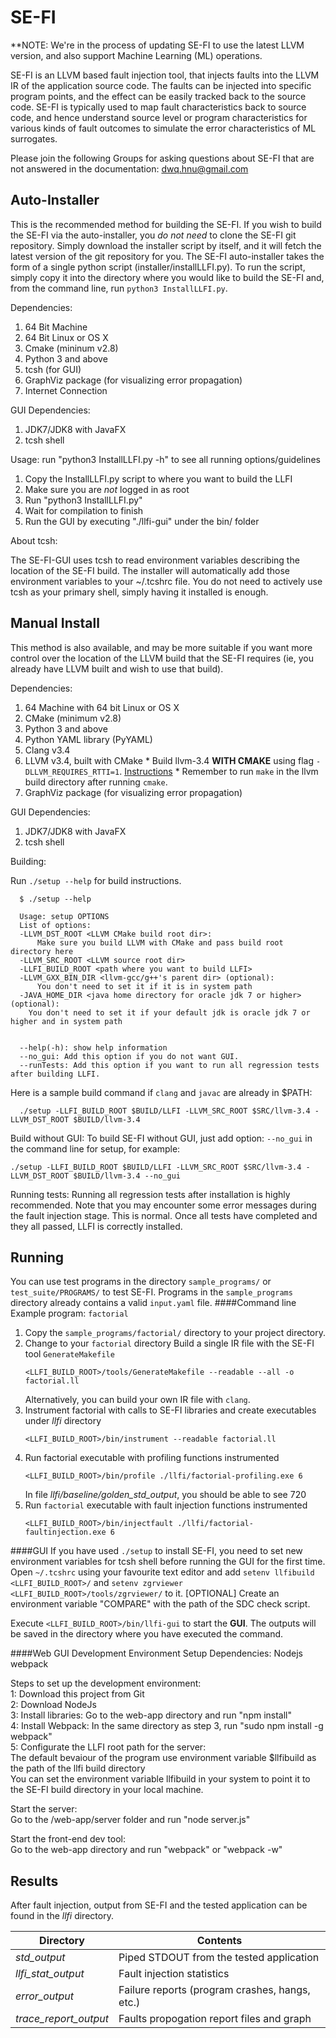 SE-FI
====

**NOTE: We're in the process of updating SE-FI to use the latest LLVM version, and also support Machine Learning (ML) operations.

SE-FI is an LLVM based fault injection tool, that injects faults into the LLVM IR of the application source code.  The faults can be injected into specific program points, and the effect can be easily tracked back to the source code.  SE-FI is typically used to map fault characteristics back to source code, and hence understand source level or program characteristics for various kinds of fault outcomes to simulate the error characteristics of ML surrogates.   

Please join the following Groups for asking questions about SE-FI that are not answered in the documentation: dwq.hnu@gmail.com

Auto-Installer
--------------
This is the recommended method for building the SE-FI. If you wish to build the SE-FI via the auto-installer, you *do not need* to clone the SE-FI git repository. Simply download the installer script by itself, and it will fetch the latest version of the git repository for you. The SE-FI auto-installer takes the form of a single python script (installer/installLLFI.py). To run the script, simply copy it into the directory where you would like to build the SE-FI and, from the command line, run `python3 InstallLLFI.py`.
  
Dependencies:
  1. 64 Bit Machine
  2. 64 Bit Linux or OS X
  3. Cmake (mininum v2.8)
  4. Python 3 and above
  5. tcsh (for GUI)
  6. GraphViz package (for visualizing error propagation)
  7. Internet Connection

GUI Dependencies:
  1. JDK7/JDK8 with JavaFX
  2. tcsh shell

Usage:
run "python3 InstallLLFI.py -h" to see all running options/guidelines
  1. Copy the InstallLLFI.py script to where you want to build the LLFI
  2. Make sure you are _not_ logged in as root
  2. Run "python3 InstallLLFI.py"
  3. Wait for compilation to finish
  4. Run the GUI by executing "./llfi-gui" under the bin/ folder

About tcsh:

The SE-FI-GUI uses tcsh to read environment variables describing the location of the SE-FI build. The installer will automatically add those environment variables to your ~/.tcshrc file. You do not need to actively use tcsh as your primary shell, simply having it installed is enough.

Manual Install
---------------
This method is also available, and may be more suitable if you want more control over the location of the LLVM build that the SE-FI requires (ie, you already have LLVM built and wish to use that build).

Dependencies:
  
  1. 64 Machine with 64 bit Linux or OS X
  2. CMake (minimum v2.8)
  3. Python 3 and above
  4. Python YAML library (PyYAML)
  5. Clang v3.4
  6. LLVM v3.4, built with CMake
    * Build llvm-3.4 **WITH CMAKE** using flag `-DLLVM_REQUIRES_RTTI=1`. [Instructions](http://llvm.org/docs/CMake.html)
    * Remember to run `make` in the llvm build directory after running `cmake`.
  9. GraphViz package (for visualizing error propagation)

GUI Dependencies:
  1. JDK7/JDK8 with JavaFX
  2. tcsh shell

Building:
  
  Run `./setup --help` for build instructions.
```
  $ ./setup --help

  Usage: setup OPTIONS
  List of options:
  -LLVM_DST_ROOT <LLVM CMake build root dir>:
      Make sure you build LLVM with CMake and pass build root directory here
  -LLVM_SRC_ROOT <LLVM source root dir>
  -LLFI_BUILD_ROOT <path where you want to build LLFI>
  -LLVM_GXX_BIN_DIR <llvm-gcc/g++'s parent dir> (optional):
      You don't need to set it if it is in system path
  -JAVA_HOME_DIR <java home directory for oracle jdk 7 or higher> (optional):
    You don't need to set it if your default jdk is oracle jdk 7 or higher and in system path


  --help(-h): show help information
  --no_gui: Add this option if you do not want GUI.
  --runTests: Add this option if you want to run all regression tests after building LLFI.
```

  Here is a sample build command if `clang` and `javac` are already in $PATH:
```
  ./setup -LLFI_BUILD_ROOT $BUILD/LLFI -LLVM_SRC_ROOT $SRC/llvm-3.4 -LLVM_DST_ROOT $BUILD/llvm-3.4
```

Build without GUI:
To build SE-FI without GUI, just add option: `--no_gui` in the command line for setup, for example:
```
./setup -LLFI_BUILD_ROOT $BUILD/LLFI -LLVM_SRC_ROOT $SRC/llvm-3.4 -LLVM_DST_ROOT $BUILD/llvm-3.4 --no_gui
```

Running tests:
Running all regression tests after installation is highly recommended. Note that you may encounter some error messages during the fault injection stage. This is normal. Once all tests have completed and they all passed, LLFI is correctly installed.


Running
-------
You can use test programs in the directory `sample_programs/` or `test_suite/PROGRAMS/` to test SE-FI. Programs in the `sample_programs` directory already contains a valid `input.yaml` file.
####Command line
Example program: `factorial`
  1. Copy the `sample_programs/factorial/` directory to your project directory. 
  2. Change to your `factorial` directory Build a single IR file with the SE-FI tool `GenerateMakefile`
      ```
      <LLFI_BUILD_ROOT>/tools/GenerateMakefile --readable --all -o factorial.ll
      ```
     Alternatively, you can build your own IR file with `clang`.
  3. Instrument factorial with calls to SE-FI libraries and create executables under *llfi* directory
      ```
      <LLFI_BUILD_ROOT>/bin/instrument --readable factorial.ll
      ```
  4. Run factorial executable with profiling functions instrumented
      ```
      <LLFI_BUILD_ROOT>/bin/profile ./llfi/factorial-profiling.exe 6
      ```
     In file *llfi/baseline/golden_std_output*, you should be able to see 720
  5. Run `factorial` executable with fault injection functions instrumented
      ```
      <LLFI_BUILD_ROOT>/bin/injectfault ./llfi/factorial-faultinjection.exe 6
      ```

####GUI
If you have used `./setup` to install SE-FI, you need to set new environment variables for tcsh shell before running the GUI for the first time. Open `~/.tcshrc` using your favourite text editor and add `setenv llfibuild <LLFI_BUILD_ROOT>/` and `setenv zgrviewer <LLFI_BUILD_ROOT>/tools/zgrviewer/` to it. [OPTIONAL] Create an environment variable "COMPARE" with the path of the SDC check script.

Execute `<LLFI_BUILD_ROOT>/bin/llfi-gui` to start the **GUI**. The outputs will be saved in the directory where you have executed the command.

####Web GUI Development Environment Setup
Dependencies:
Nodejs
webpack   

Steps to set up the development environment:   
1: Download this project from Git   
2: Download NodeJs   
3: Install libraries: Go to the web-app directory and run "npm install"   
4: Install Webpack: In the same directory as step 3, run "sudo npm install -g webpack"   
5: Configurate the LLFI root path for the server:   
The default bevaiour of the program use environment variable $llfibuild as the path of the llfi build directory  
You can set the environment variable llfibuild in your system to point it to the SE-FI build directory in your local machine.   

Start the server:   
Go to the /web-app/server folder and run "node server.js"  

Start the front-end dev tool:   
Go to the web-app directory and run "webpack" or "webpack -w"   

Results
-------
After fault injection, output from SE-FI and the tested application can be found
in the *llfi* directory.

|     Directory         |                 Contents                       |
| ----------------------| ---------------------------------------------- |
| *std_output*          | Piped STDOUT from the tested application       |
| *llfi_stat_output*    | Fault injection statistics                     |
| *error_output*        | Failure reports (program crashes, hangs, etc.) |
| *trace_report_output* | Faults propogation report files and graph      |

